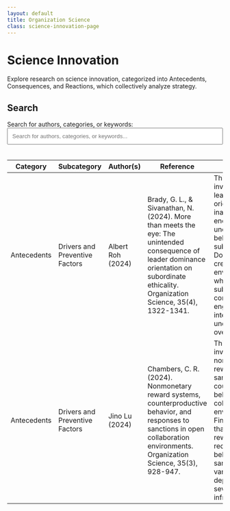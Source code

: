 ```yaml
---
layout: default
title: Organization Science
class: science-innovation-page
---
```


# Science Innovation

Explore research on science innovation, categorized into Antecedents, Consequences, and Reactions, which collectively analyze strategy.

## Search
<div class="featured-content">
  Search for authors, categories, or keywords:

  <input type="text" id="searchInput" onkeyup="searchTable()" placeholder="Search for authors, categories, or keywords..." style="width: 100%; padding: 10px; margin-bottom: 20px;">

<div class="container">
  <div style="overflow-x: auto;">
    <table id="researchTable">
      <thead>
        <tr>
          <th style="width: 15%;">Category</th>
          <th style="width: 20%;">Subcategory</th>
          <th style="width: 20%;">Author(s)</th>
          <th style="width: 25%;">Reference</th>
          <th style="width: 40%;">Summary</th>
        </tr>
      </thead>
      <tbody>
        <tr>
          <td>Antecedents</td>
          <td>Drivers and Preventive Factors</td>
          <td>Albert Roh (2024)</td>
          <td>Brady, G. L., & Sivanathan, N. (2024). More than meets the eye: The unintended consequence of leader dominance orientation on subordinate ethicality. Organization Science, 35(4), 1322-1341.</td>
          <td>This research investigates how leader dominance orientation inadvertently encourages unethical behavior among subordinates. Dominant leaders create an environment where subordinates feel compelled to engage in self-interested actions, undermining overall ethicality.</td>
        </tr>
        <tr>
          <td>Antecedents</td>
          <td>Drivers and Preventive Factors</td>
          <td>Jino Lu (2024)</td>
          <td>Chambers, C. R. (2024). Nonmonetary reward systems, counterproductive behavior, and responses to sanctions in open collaboration environments. Organization Science, 35(3), 928-947.</td>
          <td>This research investigates how nonmonetary rewards and sanctions impact counterproductive behaviors in collaborative work environments. Findings indicate that nonmonetary rewards can reduce negative behaviors, but sanctions have varying effects depending on the severity of the infraction.</td>
        </tr>
      </tbody>
    </table>
  </div>
</div>

<script>
  document.addEventListener("DOMContentLoaded", function () {
    const rows = document.querySelectorAll("#researchTable tbody tr");
    rows.forEach((row, index) => {
      row.id = `row-${index + 1}`; // Dynamically generate IDs for rows
    });
  });
</script>

